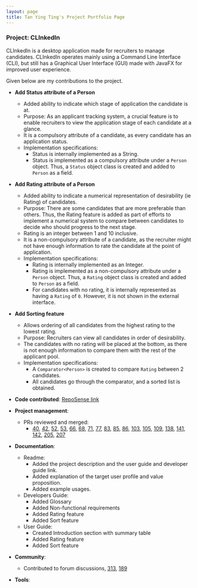 ```yaml
---
layout: page
title: Tan Ying Ting's Project Portfolio Page
---
```


### Project: CLInkedIn

CLInkedIn is a desktop application made for recruiters to manage candidates.
CLInkedIn operates mainly using a Command Line Interface (CLI), but still has a Graphical User Interface (GUI) made with JavaFX for improved user experience.

Given below are my contributions to the project.

* **Add Status attribute of a Person**
    * Added ability to indicate which stage of application the candidate is at. 
    * Purpose: As an applicant tracking system, a crucial feature is to enable recruiters to view the application stage of each candidate at a glance.
    * It is a compulsory attribute of a candidate, as every candidate has an application status. 
    * Implementation specifications: 
      * Status is internally implemented as a String. 
      * Status is implemented as a compulsory attribute under a `Person` object. Thus, a `Status` object class is created and added to `Person` as a field. 

* **Add Rating attribute of a Person**
    * Added ability to indicate a numerical representation of desirability (ie Rating) of candidates. 
    * Purpose: There are some candidates that are more preferable than others. Thus, the Rating feature is added as part of efforts to implement a numerical system to compare between candidates to decide who should progress to the next stage. 
    * Rating is an integer between 1 and 10 inclusive.
    * It is a non-compulsory attribute of a candidate, as the recruiter might not have enough information to rate the candidate at the point of application. 
    * Implementation specifications: 
      * Rating is internally implemented as an Integer. 
      * Rating is implemented as a non-compulsory attribute under a `Person` object. Thus, a `Rating` object class is created and added to `Person` as a field.
      * For candidates with no rating, it is internally represented as having a `Rating` of `0`. However, it is not shown in the external interface.

* **Add Sorting feature**
    * Allows ordering of all candidates from the highest rating to the lowest rating.
    * Purpose: Recruiters can view all candidates in order of desirability.
    * The candidates with no rating will be placed at the bottom, as there is not enough information to compare them with the rest of the applicant pool.
    * Implementation specifications: 
      * A `Comparator<Person>` is created to compare `Rating` between 2 candidates. 
      * All candidates go through the comparator, and a sorted list is obtained. 
      
* **Code contributed**: [RepoSense link](https://nus-cs2103-ay2223s1.github.io/tp-dashboard/?search=ytingtan&breakdown=true)

* **Project management**:
  * PRs reviewed and merged: 
    * [40](https://github.com/AY2223S1-CS2103T-T13-3/tp/pull/40), [42](https://github.com/AY2223S1-CS2103T-T13-3/tp/pull/42), [52](https://github.com/AY2223S1-CS2103T-T13-3/tp/pull/52), [53](https://github.com/AY2223S1-CS2103T-T13-3/tp/pull/53), [66](https://github.com/AY2223S1-CS2103T-T13-3/tp/pull/66), [68](https://github.com/AY2223S1-CS2103T-T13-3/tp/pull/68), [71](https://github.com/AY2223S1-CS2103T-T13-3/tp/pull/71), [77](https://github.com/AY2223S1-CS2103T-T13-3/tp/pull/77), [83](https://github.com/AY2223S1-CS2103T-T13-3/tp/pull/83), [85](https://github.com/AY2223S1-CS2103T-T13-3/tp/pull/85), [86](https://github.com/AY2223S1-CS2103T-T13-3/tp/pull/86), [103](https://github.com/AY2223S1-CS2103T-T13-3/tp/pull/103), [105](https://github.com/AY2223S1-CS2103T-T13-3/tp/pull/105), [109](https://github.com/AY2223S1-CS2103T-T13-3/tp/pull/109), [138](https://github.com/AY2223S1-CS2103T-T13-3/tp/pull/138), [141](https://github.com/AY2223S1-CS2103T-T13-3/tp/pull/141), [142](https://github.com/AY2223S1-CS2103T-T13-3/tp/pull/142), [205](https://github.com/AY2223S1-CS2103T-T13-3/tp/pull/205), [207](https://github.com/AY2223S1-CS2103T-T13-3/tp/pull/207)
  
* **Documentation**:
    * Readme:
        - Added the project description and the user guide and developer guide link.
        - Added explanation of the target user profile and value proposition.
        - Added example usages.
    * Developers Guide:
        - Added Glossary
        - Added Non-functional requirements
        - Added Rating feature
        - Added Sort feature
    * User Guide: 
        - Created Introduction section with summary table
        - Added Rating feature
        - Added Sort feature 

* **Community**:
    * Contributed to forum discussions, [313](https://github.com/nus-cs2103-AY2223S1/forum/issues/313), [189](https://github.com/nus-cs2103-AY2223S1/forum/issues/189)

* **Tools**:
